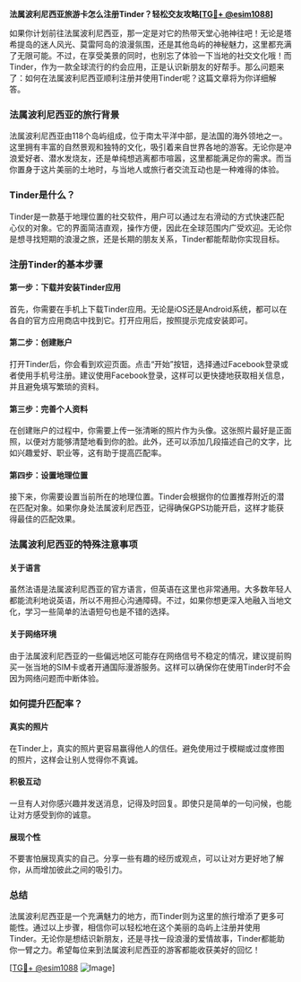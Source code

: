 **法属波利尼西亚旅游卡怎么注册Tinder？轻松交友攻略[[TG💪+ @esim1088](https://t.me/s/esim1088)]**

如果你计划前往法属波利尼西亚，那一定是对它的热带天堂心驰神往吧！无论是塔希提岛的迷人风光、莫雷阿岛的浪漫氛围，还是其他岛屿的神秘魅力，这里都充满了无限可能。不过，在享受美景的同时，也别忘了体验一下当地的社交文化哦！而Tinder，作为一款全球流行的约会应用，正是认识新朋友的好帮手。那么问题来了：如何在法属波利尼西亚顺利注册并使用Tinder呢？这篇文章将为你详细解答。

### 法属波利尼西亚的旅行背景

法属波利尼西亚由118个岛屿组成，位于南太平洋中部，是法国的海外领地之一。这里拥有丰富的自然景观和独特的文化，吸引着来自世界各地的游客。无论你是冲浪爱好者、潜水发烧友，还是单纯想逃离都市喧嚣，这里都能满足你的需求。而当你置身于这片美丽的土地时，与当地人或旅行者交流互动也是一种难得的体验。

### Tinder是什么？

Tinder是一款基于地理位置的社交软件，用户可以通过左右滑动的方式快速匹配心仪的对象。它的界面简洁直观，操作方便，因此在全球范围内广受欢迎。无论你是想寻找短期的浪漫之旅，还是长期的朋友关系，Tinder都能帮助你实现目标。

### 注册Tinder的基本步骤

#### 第一步：下载并安装Tinder应用

首先，你需要在手机上下载Tinder应用。无论是iOS还是Android系统，都可以在各自的官方应用商店中找到它。打开应用后，按照提示完成安装即可。

#### 第二步：创建账户

打开Tinder后，你会看到欢迎页面。点击“开始”按钮，选择通过Facebook登录或者使用手机号注册。建议使用Facebook登录，这样可以更快捷地获取相关信息，并且避免填写繁琐的资料。

#### 第三步：完善个人资料

在创建账户的过程中，你需要上传一张清晰的照片作为头像。这张照片最好是正面照，以便对方能够清楚地看到你的脸。此外，还可以添加几段描述自己的文字，比如兴趣爱好、职业等，这有助于提高匹配率。

#### 第四步：设置地理位置

接下来，你需要设置当前所在的地理位置。Tinder会根据你的位置推荐附近的潜在匹配对象。如果你身处法属波利尼西亚，记得确保GPS功能开启，这样才能获得最佳的匹配效果。

### 法属波利尼西亚的特殊注意事项

#### 关于语言

虽然法语是法属波利尼西亚的官方语言，但英语在这里也非常通用。大多数年轻人都能流利地说英语，所以不用担心沟通障碍。不过，如果你想更深入地融入当地文化，学习一些简单的法语短句也是不错的选择。

#### 关于网络环境

由于法属波利尼西亚的一些偏远地区可能存在网络信号不稳定的情况，建议提前购买一张当地的SIM卡或者开通国际漫游服务。这样可以确保你在使用Tinder时不会因为网络问题而中断体验。

### 如何提升匹配率？

#### 真实的照片

在Tinder上，真实的照片更容易赢得他人的信任。避免使用过于模糊或过度修图的照片，这样会让别人觉得你不真诚。

#### 积极互动

一旦有人对你感兴趣并发送消息，记得及时回复。即使只是简单的一句问候，也能让对方感受到你的诚意。

#### 展现个性

不要害怕展现真实的自己。分享一些有趣的经历或观点，可以让对方更好地了解你，从而增加彼此之间的吸引力。

### 总结

法属波利尼西亚是一个充满魅力的地方，而Tinder则为这里的旅行增添了更多可能性。通过以上步骤，相信你可以轻松地在这个美丽的岛屿上注册并使用Tinder。无论你是想结识新朋友，还是寻找一段浪漫的爱情故事，Tinder都能助你一臂之力。希望每位来到法属波利尼西亚的游客都能收获美好的回忆！

[[TG💪+ @esim1088](https://t.me/s/esim1088) ![Image](https://i.postimg.cc/4NQfJmqS/Snipaste-2025-05-13-00-14-12.png)]